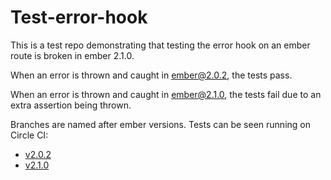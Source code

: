 # Test-error-hook

This is a test repo demonstrating that testing the error hook on an ember route
is broken in ember 2.1.0.

When an error is thrown and caught in ember@2.0.2, the tests pass.

When an error is thrown and caught in ember@2.1.0, the tests fail due to an
extra assertion being thrown.

Branches are named after ember versions. Tests can be seen running on Circle CI:

- [v2.0.2](https://circleci.com/gh/minasmart/ember-route-error-hook/tree/v2.0.2)
- [v2.1.0](https://circleci.com/gh/minasmart/ember-route-error-hook/tree/v2.1.0)

